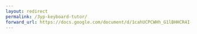 ```yaml
---
layout: redirect
permalink: /3yp-keyboard-tutor/
forward_url: https://docs.google.com/document/d/1cahUCPCWHh_G1lBHHCR4I-dTPlYAstLtQCyj6FSaX0k/edit
---
```

